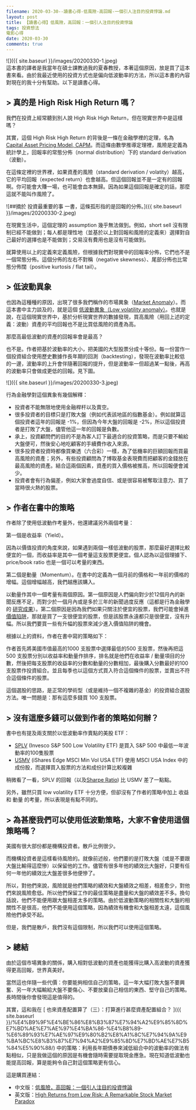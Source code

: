 ```yaml
---
filename: 2020-03-30--讀書心得-低風險-高回報-一個引人注目的投資悖論.md
layout: post
title: 【讀書心得】低風險，高回報：一個引人注目的投資悖論
tags: 投資想法
電影心得
date: 2020-03-30
comments: true
---
```


![]({{ site.baseurl }}/images/20200330-1.jpeg)  
這本書的譯者是我當年在碩士課教過我的夏春教授，本著這個原因，放是買了這本書來看。由於我最近使用的投資方式也是偏向低波動率的方法，所以這本書的內容對現在的我十分有幫助。以下是讀書心得。

## > 真的是 High Risk High Return 嗎？

我們在投資上經常聽到別人說 High Risk High Return，但在現實世界中是這樣嗎？

其實，這個 High Risk High Return 的背後是一條在金融學裡的定理，名為 [Capital Asset Pricing Model, CAPM](https://www.investopedia.com/terms/c/capm.asp)。而這條由數學推導定理裡，風險是定義為統計學上，回報率的常態分佈（normal distribution）下的 standard derivation（波動）。

在這條定裡的世界裡，如果資產的風險（standard derivation / volatity）越高，它的平均回報（expected return）也會越高。但這個回報並不是一定有的回報啊。你可能會大賺一場，也可能會血本無歸。因為如果這個回報是確定的話，那麼這就不能叫作風險了。

![##摘於 投資最重要的事 一書，這條孤形指的是回報的分佈。]({{ site.baseurl }}/images/20200330-2.jpeg)

在現實生活中，這個定理的 assumption 幾乎無法做到。例如，short sell 沒有限制已經不能做到；每人都是理性地（並基於以上對回報和風險的定義來）選擇對自己最好的選擇也是不能做到；交易沒有費用也是沒有可能做到。

就算使用以上的定義來定義風險，但根據我們對現實中的回報率分佈，它們也不是一個常態分佈。這個分佈的左右不對稱（negative skewness）、尾部分佈也比常態分佈闊（positive kurtosis / flat tail）。

## > 低波動異象

也因為這種種的原因，出現了很多我們稱作的市場異象（[Market Anomaly](https://en.m.wikipedia.org/wiki/Market_anomaly)）。而這本書中主力談及的，就是這個 [低波動異象（Low volatility anomaly）](https://en.m.wikipedia.org/wiki/Low-volatility_anomaly)。也就是說，在這個現實世界中，基於分析現實世界的數據發現，買高風險（用回上述的定義：波動）資產的平均回報也不是比買低風險的資產為高。

那麼高最低波動的資產的回報率會是最高？

也不是。作者把基於波動率的大小，把美國的大型股票分成十等份。每一份當作一個投資組合使用歷史數據作長年期的回測（backtesting），發現在波動率比較低的一邊，波動率的上升會伴隨著回報的提升，但是波動率一但超過某一點後，再高的波動率只會做成更低的回報。見下圖。

![]({{ site.baseurl }}/images/20200330-3.jpeg)

行為金融學對這個異象有幾個解釋：

* 投資者不能無限地使用金融桿杆以及賣空。
* 很多投資者的目標只是打敗大盤（例如代表該地區的指數基金）。例如就算這個投資者這年的回報是 -1%，但因為今年大盤的回報是 -2%，所以這個投資者是打敗了大盤，儘管他這一年的回報是負數。
* 承上，投資顧問們的目的不是為客人訂下最適合的投資策略，而是只要不輸給大盤便可，然後安心地吃顧客的手續費作收入來源。
* 很多投資者投資時都像買樂透（六合彩）一樣，為了低機率的巨額回報而買最高風險的資產；另外，有些投資顧問為了博取基金表現費而把顧客的金錢放在最高風險的資產。結合這兩個因素，資產的買入價格被推高，所以回報便會減少。
* 投資者會有行為偏差，例如大家會過度自信、或是很容易被奪取注意力、買了當時很火熱的股票。

## > 作者在書中的策略

作者除了使用低波動作考量外，他還建議另外兩個考量：

第一個是收益率（Yield）。

因為以價值投資的角度來說，如果遇到兩個一樣低波動的股票，那麼最好選擇比較便宜的一個，而收益率是其中一個考量這支股票更便宜。個人認為以這個理據下、price/book ratio 也是一個可以考量的東西。

第二個是動量（Momentum）。在書中的定義為一個月前的價格和一年前的價格的增幅。這個增幅越高，我們越應該購入。

以動量作其中一個考量有兩個原因。第一個原因是人們偏向對少於12個月內的新聞反應不足，而對少於一個月內或是多於三年的新聞過度反應（這都是行為金融學的 [研究成果](https://www.anderson.ucla.edu/faculty-and-research/anderson-review/momentum)）。第二個原因是因為我們如果只關注於便宜的股票，我們可能會掉進[價值陷阱](https://www.investopedia.com/terms/v/valuetrap.asp)，那就是買了一支很便宜的股票，但是該股票永遠都只是很便宜，沒有升幅。所以我們要買一些有升幅的股票來減少進入價值陷阱的機會。

根據以上的資料，作者在書中寫的策略如下：

作者首先將美國市值最高的1000 支股票中選擇最低的500 支股票，然後再把這 500 支股票分別以收益率和動量作排序，排名就是他們在收益率 / 動量項目的分數，然後把每支股票的收益率的分數和動量的分數相加，最後購入分數最好的100支股票作投資組合。並且每季也以這個方式買入符合這個條件的股票，並賣出不符合這個條件的股票。

這個選股的思路，是正常的學術型（或是維持一個不複雜的基金）的投資組合選股方法。唯一問題是：那有這麼多錢買 100 支股票。

## > 沒有這麼多錢可以做到作者的策略如何辦？

書中也有提及兩支關於以低波動率作賣點的美股 ETF：

* [SPLV](https://www.etf.com/SPLV) (Invesco S&P 500 Low Volatility ETF) 是買入 S&P 500 中最低一年波動率的100隻股票
* [USMV](https://www.etf.com/USMV) (iShares Edge MSCI Min Vol USA ETF) 使用 MSCI USA Index 中的成份股，而選擇買入股票的方法和成份計算比較複雜

稍微看了一看，SPLV 的回報（以及[Sharpe Ratio](https://www.investopedia.com/articles/07/sharpe_ratio.asp)) 比 USMV 差了一點點。

另外，雖然只買 low volatility ETF 十分方便，但卻沒有了作者的策略中加上 收益 和 動量 的考量，所以表現是有點不同的。

## > 為甚麼我們可以使用低波動策略，大家不會使用這個策略嗎？

美國有很大部份都是機構投資者。散戶比例很少。

而機構投資者是這樣看待風險的。就像前述般，他們要的是打敗大盤（或是不要跟大盤比輸得這麼慘）以保留他的工作。儘管有很多年他的績效比大盤好，只要有任何一年他的續效比大盤差很多他便慘了。

所以，對他們來說，風險就是他們策略的績效和大盤績效之相差，相差愈少，對他們來說風險愈低。所以他們保留工作的最佳策略是盡量和大盤的績效差不多。換句話說，他們不能便用跟大盤相差太多的策略。由於低波動策略的相關性和大盤的相關性不是很高，他們不能便用這個策略，因為績效有機會和大盤相差太遠，這個風險他們承受不起。

但是，我們是散戶，我們沒有這個限制，所以我們可以使用這個策略。

## > 總結

由於這個市場異象的關係，購入相對低波動的資產也能獲得比購入高波動的資產獲得更高回報，世界真美好。

當然這也伴隨一些代價：你要能夠相信自己的策略，這一年大幅打敗大盤不要興奮、另一年大幅輸給大盤不要傷心、不要放棄自己相信的東西、堅守自己的策略。長時間後你會發現這是值得的。

其實，這和我在 [ 也來資產配置算了（三）：打算進行甚麼資產配置組合？ ]({{ site.baseurl }}/%E4%B9%9F%E4%BE%86%E8%B3%87%E7%94%A2%E9%85%8D%E7%BD%AE%E7%AE%97%E4%BA%86-%E4%B8%89-%E6%89%93%E7%AE%97%E9%80%B2%E8%A1%8C%E7%94%9A%E9%BA%BC%E8%B3%87%E7%94%A2%E9%85%8D%E7%BD%AE%E7%B5%84%E5%90%88/) 中的策略：利用長年期債券來減低組合中的波動率的做法有點相似，只是我做這個的原因是有機會隨時需要提取現金應急。現在知道低波動也能提高回報，算是能夠令自己對這個策略更有信心。

這是購買連結：

* 中文版：[低風險，高回報：一個引人注目的投資悖論](https://www.books.com.tw/products/CN11565350)
* 英文版：[High Returns from Low Risk: A Remarkable Stock Market Paradox](https://www.amazon.com/High-Returns-Low-Risk-Remarkable/dp/1119351057)
